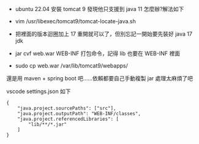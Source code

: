 - ubuntu 22.04 安裝 tomcat 9 發現他只支援到 java 11 怎麼辦?解法如下

- vim /usr/libexec/tomcat9/tomcat-locate-java.sh

- 把裡面的版本迴圈加上 17 重開就可以了，但別忘記一開始要先裝好 java 17 jdk

- jar cvf web.war WEB-INF 打包命令，記得 lib 也要在 WEB-INF 裡面

- sudo cp web.war /var/lib/tomcat9/webapps/

還是用 maven + spring boot 吧......依賴都要自己手動複製 jar 處理太麻煩了吧


vscode settings.json 如下
```
{
    "java.project.sourcePaths": ["src"],
    "java.project.outputPath": "WEB-INF/classes",
    "java.project.referencedLibraries": [
        "lib/**/*.jar"
    ]
}
```
